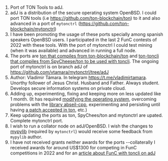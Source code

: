 1. Port of TON Tools to adJ.
2. adJ is a distribution of the secure operating system OpenBSD. I could port TON tools (i.e <https://github.com/ton-blockchain/ton>) to it and also advanced in a port of `mytonctrl`  (https://github.com/ton-blockchain/mytonctrl)
3. I have been promoting the usage of these ports specially among spanish speakers OpenBSD users. I participated in the last 2 FunC contests of 2022 with these tools.  With the port of mytonctrl I could test mining (when it was available) and advanced in running a full node.
4. The ports are [ton that compiles from ton-blockchain/ton](https://github.com/pasosdeJesus/adJ/tree/main/arboldes/usr/ports/mystuff/net/ton) and [ton-toncli that compiles from SpyCheese/ton to be used with toncli](https://github.com/pasosdeJesus/adJ/tree/main/arboldes/usr/ports/mystuff/net/ton-toncli).  The ongoing port of mytonctrl is on branch adJ of <https://github.com/vtamara/mytonctrl/tree/adJ>
5. Author: Vladimir Támara. In telegram https://t.me/vladimirtamara.  Unorthy follower of Jesus Christ.  Husband and Father. Always student. Develops secure information systems on private cloud.
6. Adding up, experimenting, fixing and keeping more on less updated like 1 month.  (It has required [modifying the operating system](https://github.com/pasosdeJesus/adJ/commit/59c4fb4751b478a092db9ac1ad56160dd2a0a400), overcoming problems with the [library abseil-cpp](https://github.com/abseil/abseil-cpp/issues/1153), experimenting and persisting until having [a patch accepted in ton](https://github.com/ton-blockchain/ton/pull/430), etc.)
7. Keep updating the ports as ton, SpyChees/ton and mytonctrl are upated. Complete mytonctrl port.
8. I wish to run a collator node on adJ/OpenBSD. I wish the changes to [mypylib](https://github.com/igroman787/mypylib/pull/6) (required by `mytonctrl`) would receive some feedback from `mypylib` author.
9. I have not received grants neither awards for the ports  --collaterally I received awards for around  US$1300 for competing in FunC competitions in 2022 and for an [article about FunC with toncli on adJ](https://medium.com/@vladimirtmara/developing-and-testing-a-simple-smart-contract-with-toncli-de96ad0a6f5c)
